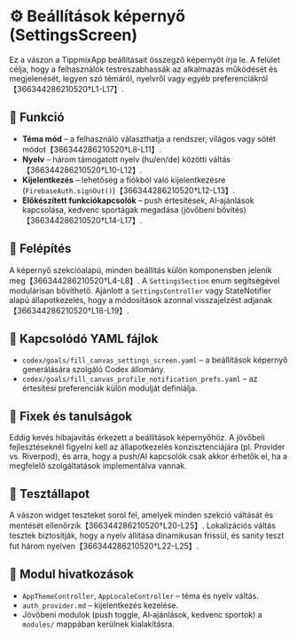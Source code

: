 # ⚙️ Beállítások képernyő (SettingsScreen)

Ez a vászon a TippmixApp beállításait összegző képernyőt írja le.  A felület célja, hogy a felhasználók testreszabhassák az alkalmazás működését és megjelenését, legyen szó témáról, nyelvről vagy egyéb preferenciákról【366344286210520†L1-L17】.

## 🎯 Funkció

* **Téma mód** – a felhasználó választhatja a rendszer, világos vagy sötét módot【366344286210520†L8-L11】.
* **Nyelv** – három támogatott nyelv (hu/en/de) közötti váltás【366344286210520†L10-L12】.
* **Kijelentkezés** – lehetőség a fiókból való kijelentkezésre (`FirebaseAuth.signOut()`)【366344286210520†L12-L13】.
* **Előkészített funkciókapcsolók** – push értesítések, AI‑ajánlások kapcsolása, kedvenc sportágak megadása (jövőbeni bővítés)【366344286210520†L14-L17】.

## 🧠 Felépítés

A képernyő szekcióalapú, minden beállítás külön komponensben jelenik meg【366344286210520†L4-L8】.  A `SettingsSection` enum segítségével modulárisan bővíthető.  Ajánlott a `SettingsController` vagy StateNotifier alapú állapotkezelés, hogy a módosítások azonnal visszajelzést adjanak【366344286210520†L18-L19】.

## 📄 Kapcsolódó YAML fájlok

- `codex/goals/fill_canvas_settings_screen.yaml` – a beállítások képernyő generálására szolgáló Codex állomány.
- `codex/goals/fill_canvas_profile_notification_prefs.yaml` – az értesítési preferenciák külön modulját definiálja.

## 🐞 Fixek és tanulságok

Eddig kevés hibajavítás érkezett a beállítások képernyőhöz.  A jövőbeli fejlesztéseknél figyelni kell az állapotkezelés konzisztenciájára (pl. Provider vs. Riverpod), és arra, hogy a push/AI kapcsolók csak akkor érhetők el, ha a megfelelő szolgáltatások implementálva vannak.

## 🧪 Tesztállapot

A vászon widget teszteket sorol fel, amelyek minden szekció váltását és mentését ellenőrzik【366344286210520†L20-L25】.  Lokalizációs váltás tesztek biztosítják, hogy a nyelv állítása dinamikusan frissül, és sanity teszt fut három nyelven【366344286210520†L22-L25】.

## 📎 Modul hivatkozások

- `AppThemeController`, `AppLocaleController` – téma és nyelv váltás.
- `auth_provider.md` – kijelentkezés kezelése.
- Jövőbeni modulok (push toggle, AI‑ajánlások, kedvenc sportok) a `modules/` mappában kerülnek kialakításra.